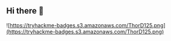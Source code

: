 ## Hi there 👋
![https://tryhackme-badges.s3.amazonaws.com/ThorD125.png](https://tryhackme-badges.s3.amazonaws.com/ThorD125.png)
